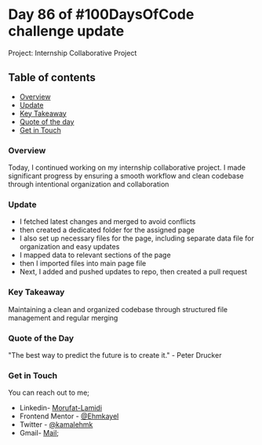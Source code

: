 # Day 86 of #100DaysOfCode challenge update

Project: Internship Collaborative Project

## Table of contents
- [Overview](#overview)
- [Update](#update)
- [Key Takeaway](#key-takeaway)
- [Quote of the day](#quote-of-the-day)
- [Get in Touch](#get-in-touch)

### Overview

Today, I continued working on my internship collaborative project. I made significant progress by ensuring a smooth workflow and clean codebase through intentional organization and collaboration

### Update

- I fetched latest changes and merged to avoid conflicts
- then created a dedicated folder for the assigned page
- I also set up necessary files for the page, including separate data file for organization and easy updates
- I mapped data to relevant sections of the page
- then I imported files into main page file
- Next, I added and pushed updates to repo, then created a pull request

### Key Takeaway

 Maintaining a clean and organized codebase through structured file management and regular merging

### Quote of the Day

 "The best way to predict the future is to create it." - Peter Drucker

### Get in Touch

You can reach out to me;
 - Linkedin- [Morufat-Lamidi](https://linkedin.com/in/morufat-lamidi)
 - Frontend Mentor - [@Ehmkayel](https://www.frontendmentor.io/profile/Ehmkayel)
 - Twitter - [@kamalehmk](https://www.twitter.com/kamalehmk)
 - Gmail- [Mail](mailto:lamidimorufat0@gmail.com);